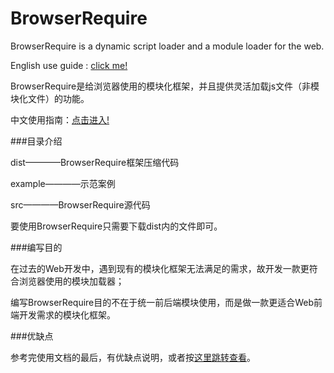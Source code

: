 # BrowserRequire

BrowserRequire is a dynamic script loader and a module loader for the web.

English use guide : [click me!](https://github.com/kirakiray/BrowserRequire/wiki/English-use-guide)

BrowserRequire是给浏览器使用的模块化框架，并且提供灵活加载js文件（非模块化文件）的功能。

中文使用指南：[点击进入!](https://github.com/kirakiray/BrowserRequire/wiki/中文使用指南)

###目录介绍

dist————BrowserRequire框架压缩代码

example————示范案例

src————BrowserRequire源代码

要使用BrowserRequire只需要下载dist内的文件即可。

###编写目的

在过去的Web开发中，遇到现有的模块化框架无法满足的需求，故开发一款更符合浏览器使用的模块加载器；

编写BrowserRequire目的不在于统一前后端模块使用，而是做一款更适合Web前端开发需求的模块化框架。

###优缺点

参考完使用文档的最后，有优缺点说明，或者按[这里跳转查看](https://github.com/kirakiray/BrowserRequire/wiki/中文使用指南：模块化#%E7%BB%93%E5%B0%BE)。